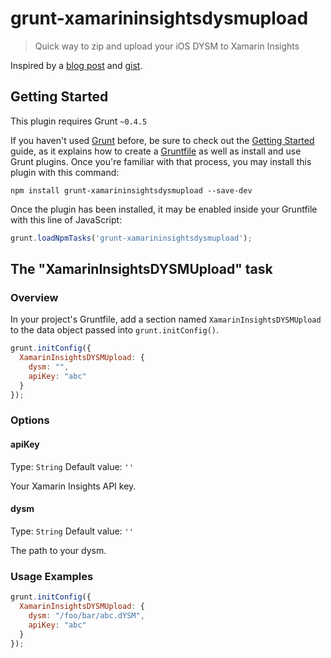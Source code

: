 # grunt-xamarininsightsdysmupload

> Quick way to zip and upload your iOS DYSM to Xamarin Insights

Inspired by a [blog post](http://thetechnologystudio.co.uk/blog/) and [gist](https://gist.github.com/robert-waggott/528238a7fb2893db97fd).

## Getting Started
This plugin requires Grunt `~0.4.5`

If you haven't used [Grunt](http://gruntjs.com/) before, be sure to check out the [Getting Started](http://gruntjs.com/getting-started) guide, as it explains how to create a [Gruntfile](http://gruntjs.com/sample-gruntfile) as well as install and use Grunt plugins. Once you're familiar with that process, you may install this plugin with this command:

```shell
npm install grunt-xamarininsightsdysmupload --save-dev
```

Once the plugin has been installed, it may be enabled inside your Gruntfile with this line of JavaScript:

```js
grunt.loadNpmTasks('grunt-xamarininsightsdysmupload');
```

## The "XamarinInsightsDYSMUpload" task

### Overview
In your project's Gruntfile, add a section named `XamarinInsightsDYSMUpload` to the data object passed into `grunt.initConfig()`.

```js
grunt.initConfig({
  XamarinInsightsDYSMUpload: {
    dysm: "",
    apiKey: "abc"
  }
});
```

### Options

#### apiKey
Type: `String`
Default value: `''`

Your Xamarin Insights API key. 

#### dysm
Type: `String`
Default value: `''`

The path to your dysm. 

### Usage Examples

```js
grunt.initConfig({
  XamarinInsightsDYSMUpload: {
    dysm: "/foo/bar/abc.dYSM",
    apiKey: "abc"
  }
});
```
